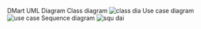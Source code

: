 DMart UML Diagram
Class diagram 
![class dia](https://github.com/user-attachments/assets/b59d017e-7be2-43fa-97f6-0e09af4260da)
Use case diagram 
![use case](https://github.com/user-attachments/assets/1414bf75-9e55-4e5d-828b-ab92c417e3a3)
Sequence diagram 
![squ dai](https://github.com/user-attachments/assets/cec55783-0bfc-476a-abbe-ca452c67f0b9)

